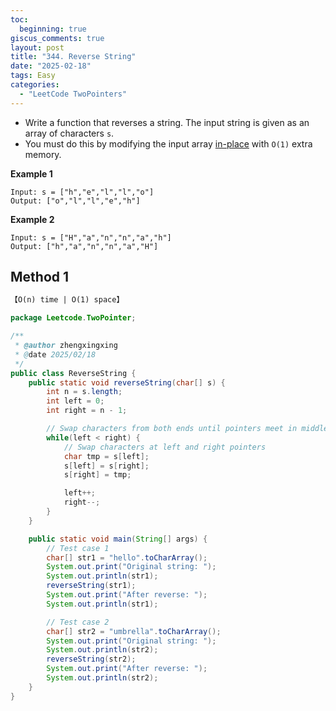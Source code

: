 ```yaml
---
toc:
  beginning: true
giscus_comments: true
layout: post
title: "344. Reverse String"
date: "2025-02-18"
tags: Easy
categories:
  - "LeetCode TwoPointers"
---
```


- Write a function that reverses a string. The input string is given as an array of characters `s`.
- You must do this by modifying the input array [in-place](https://en.wikipedia.org/wiki/In-place_algorithm) with `O(1)` extra memory.

**Example 1**

```
Input: s = ["h","e","l","l","o"]
Output: ["o","l","l","e","h"]
```

**Example 2**

```
Input: s = ["H","a","n","n","a","h"]
Output: ["h","a","n","n","a","H"]
```

## Method 1

```tex
【O(n) time | O(1) space】
```

```java
package Leetcode.TwoPointer;

/**
 * @author zhengxingxing
 * @date 2025/02/18
 */
public class ReverseString {
    public static void reverseString(char[] s) {
        int n = s.length;
        int left = 0;
        int right = n - 1;

        // Swap characters from both ends until pointers meet in middle <sup data-citation="3" className="inline select-none [&>a]:rounded-2xl [&>a]:border [&>a]:px-1.5 [&>a]:py-0.5 [&>a]:transition-colors shadow [&>a]:bg-ds-bg-subtle [&>a]:text-xs [&>svg]:w-4 [&>svg]:h-4 relative -top-[2px] citation-shimmer"><a href="https://codegym.cc/groups/posts/1015-different-ways-to-reverse-a-string-in-java">3</a></sup>
        while(left < right) {
            // Swap characters at left and right pointers
            char tmp = s[left];
            s[left] = s[right];
            s[right] = tmp;

            left++;
            right--;
        }
    }

    public static void main(String[] args) {
        // Test case 1
        char[] str1 = "hello".toCharArray();
        System.out.print("Original string: ");
        System.out.println(str1);
        reverseString(str1);
        System.out.print("After reverse: ");
        System.out.println(str1);

        // Test case 2
        char[] str2 = "umbrella".toCharArray();
        System.out.print("Original string: ");
        System.out.println(str2);
        reverseString(str2);
        System.out.print("After reverse: ");
        System.out.println(str2);
    }
}

```





